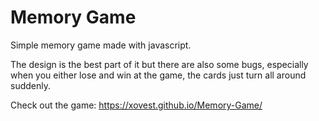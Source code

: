 # Memory Game
Simple memory game made with javascript.

The design is the best part of it but there are also some bugs, especially when you either lose and win at the game, the cards just turn all around suddenly.

Check out the game: https://xovest.github.io/Memory-Game/
